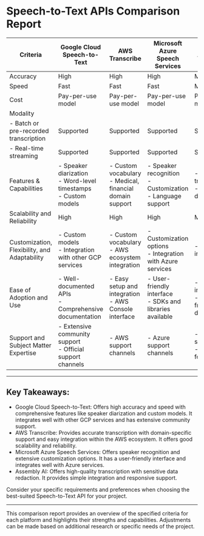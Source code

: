 # Speech-to-Text APIs Comparison Report

| Criteria                                    | Google Cloud Speech-to-Text | AWS Transcribe | Microsoft Azure Speech Services | Assembly AI |
|------------------------------------------------|---------------------------------|--------------------|-------------------------------------|-----------------|
| Accuracy                                   | High                            | High               | High                                | Moderate        |
| Speed                                      | Fast                            | Fast               | Fast                                | Moderate        |
| Cost                                       | Pay-per-use model              | Pay-per-use model  | Pay-per-use model                 | Pay-per-use model |
| Modality                                   |                                 |                    |                                     |                 |
| - Batch or pre-recorded transcription          | Supported                       | Supported          | Supported                           | Supported       |
| - Real-time streaming                          | Supported                       | Supported          | Supported                           | Supported       |
| Features & Capabilities                    | - Speaker diarization<br>- Word-level timestamps<br>- Custom models | - Custom vocabulary<br>- Medical, financial domain support | - Speaker recognition<br>- Customization<br>- Language support | - High-quality transcription<br>- Sensitive data redaction |
| Scalability and Reliability               | High                            | High               | High                                | Moderate        |
| Customization, Flexibility, and Adaptability | - Custom models<br>- Integration with other GCP services | - Custom vocabulary<br>- AWS ecosystem integration | - Customization options<br>- Integration with Azure services | - Easy integration |
| Ease of Adoption and Use                  | - Well-documented APIs<br>- Comprehensive documentation | - Easy setup and integration<br>- AWS Console interface | - User-friendly interface<br>- SDKs and libraries available | - Simple integration<br>- Developer-friendly documentation |
| Support and Subject Matter Expertise      | - Extensive community support<br>- Official support channels | - AWS support channels | - Azure support channels | - Responsive support team<br>- Community forums |

---

## Key Takeaways:

- Google Cloud Speech-to-Text: Offers high accuracy and speed with comprehensive features like speaker diarization and custom models. It integrates well with other GCP services and has extensive community support.
- AWS Transcribe: Provides accurate transcription with domain-specific support and easy integration within the AWS ecosystem. It offers good scalability and reliability.
- Microsoft Azure Speech Services: Offers speaker recognition and extensive customization options. It has a user-friendly interface and integrates well with Azure services.
- Assembly AI: Offers high-quality transcription with sensitive data redaction. It provides simple integration and responsive support.

Consider your specific requirements and preferences when choosing the best-suited Speech-to-Text API for your project.

--- 

This comparison report provides an overview of the specified criteria for each platform and highlights their strengths and capabilities. Adjustments can be made based on additional research or specific needs of the project.